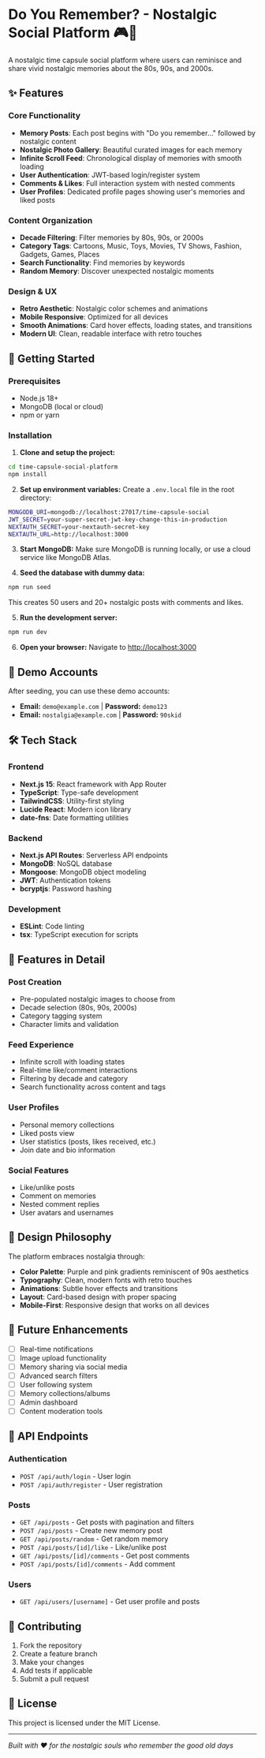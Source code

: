 # Do You Remember? - Nostalgic Social Platform 🎮📼

A nostalgic time capsule social platform where users can reminisce and share vivid nostalgic memories about the 80s, 90s, and 2000s.

## ✨ Features

### Core Functionality
- **Memory Posts**: Each post begins with "Do you remember..." followed by nostalgic content
- **Nostalgic Photo Gallery**: Beautiful curated images for each memory
- **Infinite Scroll Feed**: Chronological display of memories with smooth loading
- **User Authentication**: JWT-based login/register system
- **Comments & Likes**: Full interaction system with nested comments
- **User Profiles**: Dedicated profile pages showing user's memories and liked posts

### Content Organization
- **Decade Filtering**: Filter memories by 80s, 90s, or 2000s
- **Category Tags**: Cartoons, Music, Toys, Movies, TV Shows, Fashion, Gadgets, Games, Places
- **Search Functionality**: Find memories by keywords
- **Random Memory**: Discover unexpected nostalgic moments

### Design & UX
- **Retro Aesthetic**: Nostalgic color schemes and animations
- **Mobile Responsive**: Optimized for all devices
- **Smooth Animations**: Card hover effects, loading states, and transitions
- **Modern UI**: Clean, readable interface with retro touches

## 🚀 Getting Started

### Prerequisites
- Node.js 18+ 
- MongoDB (local or cloud)
- npm or yarn

### Installation

1. **Clone and setup the project:**
```bash
cd time-capsule-social-platform
npm install
```

2. **Set up environment variables:**
Create a `.env.local` file in the root directory:
```bash
MONGODB_URI=mongodb://localhost:27017/time-capsule-social
JWT_SECRET=your-super-secret-jwt-key-change-this-in-production
NEXTAUTH_SECRET=your-nextauth-secret-key
NEXTAUTH_URL=http://localhost:3000
```

3. **Start MongoDB:**
Make sure MongoDB is running locally, or use a cloud service like MongoDB Atlas.

4. **Seed the database with dummy data:**
```bash
npm run seed
```
This creates 50 users and 20+ nostalgic posts with comments and likes.

5. **Run the development server:**
```bash
npm run dev
```

6. **Open your browser:**
Navigate to [http://localhost:3000](http://localhost:3000)

## 🎯 Demo Accounts

After seeding, you can use these demo accounts:

- **Email:** `demo@example.com` | **Password:** `demo123`
- **Email:** `nostalgia@example.com` | **Password:** `90skid`

## 🛠️ Tech Stack

### Frontend
- **Next.js 15**: React framework with App Router
- **TypeScript**: Type-safe development
- **TailwindCSS**: Utility-first styling
- **Lucide React**: Modern icon library
- **date-fns**: Date formatting utilities

### Backend
- **Next.js API Routes**: Serverless API endpoints
- **MongoDB**: NoSQL database
- **Mongoose**: MongoDB object modeling
- **JWT**: Authentication tokens
- **bcryptjs**: Password hashing

### Development
- **ESLint**: Code linting
- **tsx**: TypeScript execution for scripts

## 📱 Features in Detail

### Post Creation
- Pre-populated nostalgic images to choose from
- Decade selection (80s, 90s, 2000s)
- Category tagging system
- Character limits and validation

### Feed Experience
- Infinite scroll with loading states
- Real-time like/comment interactions
- Filtering by decade and category
- Search functionality across content and tags

### User Profiles
- Personal memory collections
- Liked posts view
- User statistics (posts, likes received, etc.)
- Join date and bio information

### Social Features
- Like/unlike posts
- Comment on memories
- Nested comment replies
- User avatars and usernames

## 🎨 Design Philosophy

The platform embraces nostalgia through:
- **Color Palette**: Purple and pink gradients reminiscent of 90s aesthetics
- **Typography**: Clean, modern fonts with retro touches
- **Animations**: Subtle hover effects and transitions
- **Layout**: Card-based design with proper spacing
- **Mobile-First**: Responsive design that works on all devices

## 🚧 Future Enhancements

- [ ] Real-time notifications
- [ ] Image upload functionality
- [ ] Memory sharing via social media
- [ ] Advanced search filters
- [ ] User following system
- [ ] Memory collections/albums
- [ ] Admin dashboard
- [ ] Content moderation tools

## 📝 API Endpoints

### Authentication
- `POST /api/auth/login` - User login
- `POST /api/auth/register` - User registration

### Posts
- `GET /api/posts` - Get posts with pagination and filters
- `POST /api/posts` - Create new memory post
- `GET /api/posts/random` - Get random memory
- `POST /api/posts/[id]/like` - Like/unlike post
- `GET /api/posts/[id]/comments` - Get post comments
- `POST /api/posts/[id]/comments` - Add comment

### Users
- `GET /api/users/[username]` - Get user profile and posts

## 🤝 Contributing

1. Fork the repository
2. Create a feature branch
3. Make your changes
4. Add tests if applicable
5. Submit a pull request

## 📄 License

This project is licensed under the MIT License.

---

*Built with ❤️ for the nostalgic souls who remember the good old days*